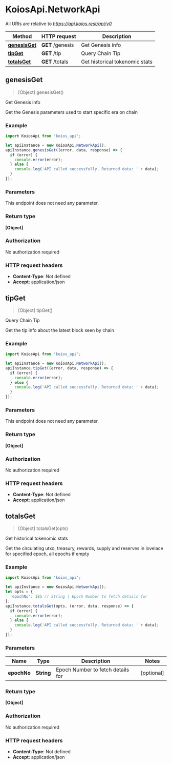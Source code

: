 # KoiosApi.NetworkApi

All URIs are relative to *https://api.koios.rest/api/v0*

Method | HTTP request | Description
------------- | ------------- | -------------
[**genesisGet**](NetworkApi.md#genesisGet) | **GET** /genesis | Get Genesis info
[**tipGet**](NetworkApi.md#tipGet) | **GET** /tip | Query Chain Tip
[**totalsGet**](NetworkApi.md#totalsGet) | **GET** /totals | Get historical tokenomic stats



## genesisGet

> [Object] genesisGet()

Get Genesis info

Get the Genesis parameters used to start specific era on chain

### Example

```javascript
import KoiosApi from 'koios_api';

let apiInstance = new KoiosApi.NetworkApi();
apiInstance.genesisGet((error, data, response) => {
  if (error) {
    console.error(error);
  } else {
    console.log('API called successfully. Returned data: ' + data);
  }
});
```

### Parameters

This endpoint does not need any parameter.

### Return type

**[Object]**

### Authorization

No authorization required

### HTTP request headers

- **Content-Type**: Not defined
- **Accept**: application/json


## tipGet

> [Object] tipGet()

Query Chain Tip

Get the tip info about the latest block seen by chain

### Example

```javascript
import KoiosApi from 'koios_api';

let apiInstance = new KoiosApi.NetworkApi();
apiInstance.tipGet((error, data, response) => {
  if (error) {
    console.error(error);
  } else {
    console.log('API called successfully. Returned data: ' + data);
  }
});
```

### Parameters

This endpoint does not need any parameter.

### Return type

**[Object]**

### Authorization

No authorization required

### HTTP request headers

- **Content-Type**: Not defined
- **Accept**: application/json


## totalsGet

> [Object] totalsGet(opts)

Get historical tokenomic stats

Get the circulating utxo, treasury, rewards, supply and reserves in lovelace for specified epoch, all epochs if empty

### Example

```javascript
import KoiosApi from 'koios_api';

let apiInstance = new KoiosApi.NetworkApi();
let opts = {
  'epochNo': 185 // String | Epoch Number to fetch details for
};
apiInstance.totalsGet(opts, (error, data, response) => {
  if (error) {
    console.error(error);
  } else {
    console.log('API called successfully. Returned data: ' + data);
  }
});
```

### Parameters


Name | Type | Description  | Notes
------------- | ------------- | ------------- | -------------
 **epochNo** | **String**| Epoch Number to fetch details for | [optional] 

### Return type

**[Object]**

### Authorization

No authorization required

### HTTP request headers

- **Content-Type**: Not defined
- **Accept**: application/json

